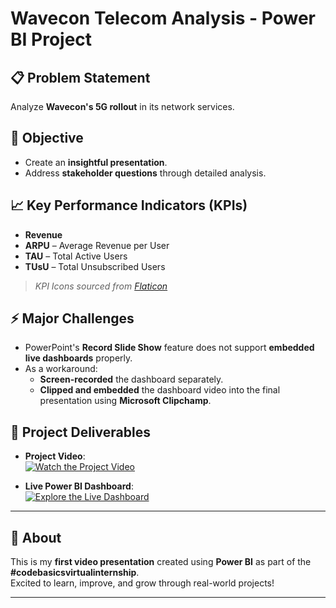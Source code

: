 # Wavecon Telecom Analysis - Power BI Project

## 📋 Problem Statement
Analyze **Wavecon's 5G rollout** in its network services.

## 🎯 Objective
- Create an **insightful presentation**.
- Address **stakeholder questions** through detailed analysis.

## 📈 Key Performance Indicators (KPIs)
- **Revenue**
- **ARPU** – Average Revenue per User
- **TAU** – Total Active Users
- **TUsU** – Total Unsubscribed Users

> *KPI Icons sourced from [Flaticon](https://www.flaticon.com)*

## ⚡ Major Challenges
- PowerPoint's **Record Slide Show** feature does not support **embedded live dashboards** properly.
- As a workaround:
  - **Screen-recorded** the dashboard separately.
  - **Clipped and embedded** the dashboard video into the final presentation using **Microsoft Clipchamp**.

## 🎥 Project Deliverables

- **Project Video**:  
  [![Watch the Project Video](https://img.shields.io/badge/Watch-Project%20Video-blue?style=for-the-badge)](https://lnkd.in/gKc-Umdg)

- **Live Power BI Dashboard**:  
  [![Explore the Live Dashboard](https://img.shields.io/badge/View-Live%20Dashboard-success?style=for-the-badge)](https://lnkd.in/gHEPBHuR)

---

## 🚀 About
This is my **first video presentation** created using **Power BI** as part of the **#codebasicsvirtualinternship**.  
Excited to learn, improve, and grow through real-world projects!

---
